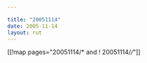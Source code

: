 ```yaml
---

title: "20051114"
date: 2005-11-14
layout: rut
---
```


[[!map pages="20051114/* and ! 20051114/*/*"]]
